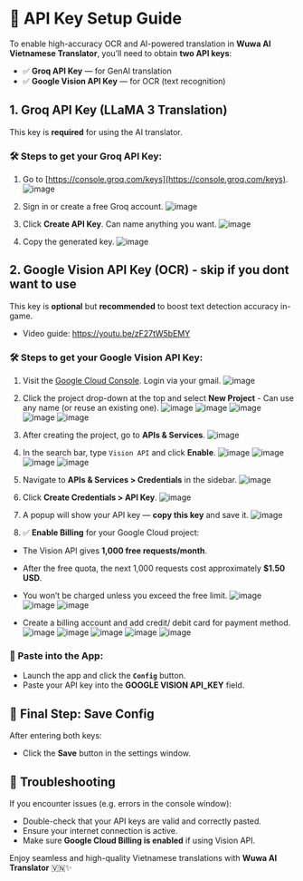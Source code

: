 # 🔑 API Key Setup Guide

To enable high-accuracy OCR and AI-powered translation in **Wuwa AI Vietnamese Translator**, you’ll need to obtain **two API keys**:

- ✅ **Groq API Key** — for GenAI translation
- ✅ **Google Vision API Key** — for OCR (text recognition)


## 1. Groq API Key (LLaMA 3 Translation)

This key is **required** for using the AI translator.

### 🛠️ Steps to get your Groq API Key:

1. Go to [https://console.groq.com/keys](https://console.groq.com/keys).
![image](https://github.com/user-attachments/assets/124cf025-2c83-4fbc-932e-77469a505714)

3. Sign in or create a free Groq account.
![image](https://github.com/user-attachments/assets/c8b4c76a-2298-4270-a7de-6e958338d8fd)

5. Click **Create API Key**. Can name anything you want.
![image](https://github.com/user-attachments/assets/3b0bba33-9831-4675-a0ff-00e7a5b02a9e)

7. Copy the generated key.
![image](https://github.com/user-attachments/assets/45d720f5-048f-40c0-955a-bd69957f506f)



## 2. Google Vision API Key (OCR) - skip if you dont want to use

This key is **optional** but **recommended** to boost text detection accuracy in-game.
- Video guide: https://youtu.be/zF27tW5bEMY


### 🛠️ Steps to get your Google Vision API Key:

1. Visit the [Google Cloud Console](https://console.cloud.google.com/). Login via your gmail.
![image](https://github.com/user-attachments/assets/90594469-021f-4b49-9766-5c489adcb10f)

3. Click the project drop-down at the top and select **New Project** - Can use any name (or reuse an existing one).
![image](https://github.com/user-attachments/assets/f1297e3e-a411-4f41-bc25-5bdfbca9f6b6)
![image](https://github.com/user-attachments/assets/50467b25-a41f-4615-b769-7e336a9f18b0)
![image](https://github.com/user-attachments/assets/c74eedd6-d691-41a0-9abb-399fbbce0c9d)
![image](https://github.com/user-attachments/assets/df9f4764-3c2d-4ae1-87e7-34c0442e9d3a)
![image](https://github.com/user-attachments/assets/61a4504e-96a7-4653-99da-6fc76f1b784e)


5. After creating the project, go to **APIs & Services**.
![image](https://github.com/user-attachments/assets/f99bc319-c4d0-475b-a74a-6ef8bebf7ca3)

7. In the search bar, type `Vision API` and click **Enable**.
![image](https://github.com/user-attachments/assets/3f83bef4-26f9-42c5-879e-0eb31815bb6c)
![image](https://github.com/user-attachments/assets/b3b24785-a282-4306-b80b-60404e4e468b)
![image](https://github.com/user-attachments/assets/4fb14019-c8f8-4452-9987-ae21c89fc9fb)
![image](https://github.com/user-attachments/assets/c32840d6-64f3-4059-994f-d8eb22096e34)

9. Navigate to **APIs & Services > Credentials** in the sidebar.
![image](https://github.com/user-attachments/assets/a1410936-1ad7-43a3-848f-4b50100f4c55)

11. Click **Create Credentials > API Key**.
![image](https://github.com/user-attachments/assets/19469fc9-c0aa-47d4-9dee-8b2931cd34e7)

13. A popup will show your API key — **copy this key** and save it.
![image](https://github.com/user-attachments/assets/194659ec-5232-4ad7-9f6f-6a993f5736e6)

15. ✅ **Enable Billing** for your Google Cloud project:
   - The Vision API gives **1,000 free requests/month**.
   - After the free quota, the next 1,000 requests cost approximately **$1.50 USD**.
   - You won’t be charged unless you exceed the free limit.
![image](https://github.com/user-attachments/assets/ba5fca06-e6ab-4361-83a2-d2863bcd7418)
![image](https://github.com/user-attachments/assets/53062a00-50c5-434c-8f0f-d603300dc15e)
![image](https://github.com/user-attachments/assets/594ea830-8afe-4b33-9acf-03f2424ad9d0)

- Create a billing account and add credit/ debit card for payment method.
![image](https://github.com/user-attachments/assets/f071ad6a-88ca-46bd-847f-7de3bcb4329d)
![image](https://github.com/user-attachments/assets/f5dabf0a-0ae7-4b4e-b6d5-113fb6662e28)
![image](https://github.com/user-attachments/assets/09e3693b-01fd-47be-b03e-d48ea9a69404)
![image](https://github.com/user-attachments/assets/ff0cc32e-8d15-4477-9747-7cbe04bad51b)
![image](https://github.com/user-attachments/assets/d6981e10-01c3-4dee-b194-6820f3c4eae1)


### 🔽 Paste into the App:

- Launch the app and click the **`Config`** button.
- Paste your API key into the **GOOGLE VISION API_KEY** field.


## 💾 Final Step: Save Config

After entering both keys:
- Click the **Save** button in the settings window.


## 🧩 Troubleshooting

If you encounter issues (e.g. errors in the console window):

- Double-check that your API keys are valid and correctly pasted.
- Ensure your internet connection is active.
- Make sure **Google Cloud Billing is enabled** if using Vision API.


Enjoy seamless and high-quality Vietnamese translations with **Wuwa AI Translator** 🇻🇳✨
